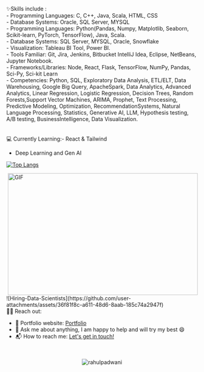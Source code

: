 <br>
✨Skills include :<br>
- Programming Languages: C, C++, Java, Scala, HTML, CSS<br>
- Database Systems: Oracle, SQL Server, MYSQL<br>
- Programming Languages: Python(Pandas, Numpy, Matplotlib, Seaborn, Scikit-learn, PyTorch, TensorFlow), Java, Scala.<br>
- Database Systems: SQL Server, MYSQL, Oracle, Snowflake<br>
- Visualization: Tableau BI Tool, Power BI.<br>
- Tools Familiar: Git, Jira, Jenkins, Bitbucket IntelliJ Idea, Eclipse, NetBeans, Jupyter Notebook.<br>
- Frameworks/Libraries: Node, React, Flask, TensorFlow, NumPy, Pandas, Sci-Py, Sci-kit Learn <br>
- Competencies: Python, SQL, Exploratory Data Analysis, ETL/ELT, Data Warehousing, Google Big Query, ApacheSpark, Data Analytics, Advanced Analytics, Linear Regression, Logistic Regression, Decision Trees, Random Forests,Support Vector Machines, ARIMA, Prophet, Text Processing, Predictive Modeling, Optimization, RecommendationSystems, Natural Language Processing, Statistics, Generative AI, LLM, Hypothesis testing, A/B testing, BusinessIntelligence, Data Visualization.<br><br><br>💻 Currently Learning:- React & Tailwind           

- Deep Learning and Gen AI
 <!--- Adding language github stats-->
 [![Top Langs](https://github-readme-stats.vercel.app/api/top-langs/?username=rahulpadwani&layout=compact&hide=jupyter%20notebook,SCSS,HCL)](https://github.com/anuraghazra/github-readme-stats)
 <!-- code gif-->
<img align="right" alt="GIF" src="./code.gif" width="500" height="320" />
![Hiring-Data-Scientists](https://github.com/user-attachments/assets/36f81f8c-a611-48d6-8aab-185c74a2947f)


<br>
🙋‍♂️ Reach out:
<br>


</p>

- 🎯 Portfolio website: [Portfolio](https://rahulpadwani.github.io/Portfolio/) 
- 💬 Ask me about anything, I am happy to help and will try my best :smile:
- 📬 How to reach me: [Let's get in touch!](https://www.linkedin.com/in/rahulpadwani/)

<br>

<!-- Profile Views -->
<p align="center">
    <img src="https://komarev.com/ghpvc/?username=rahulpadwani&label=Profile%20views&color=blue&style=flat" alt="rahulpadwani" />
</p>
<!--
**rahulpadwani** is a ✨ _special_ ✨ repository because its `README.md` (this file) appears on your GitHub profile.

Here are some ideas to get you started:

- 🔭 I’m currently working on ...
- 🌱 I’m currently learning ...
- 👯 I’m looking to collaborate on ...
- 🤔 I’m looking for help with ...
- 💬 Ask me about ...
- 📫 How to reach me: ...
- 😄 Pronouns: ...
- ⚡ Fun fact: ...
-->
